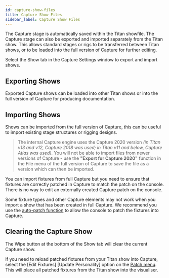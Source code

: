 ```yaml
---
id: capture-show-files 
title: Capture Show Files
sidebar_label: Capture Show Files
---
```


The Capture stage is automatically saved within the Titan showfile. The
Capture stage can also be exported and imported separately from the
Titan show. This allows standard stages or rigs to be transferred
between Titan shows, or to be loaded into the full version of Capture
for further editing.

Select the Show tab in the Capture Settings window to export and import
shows.

Exporting Shows
---------------

Exported Capture shows can be loaded into other Titan shows or into the
full version of Capture for producing documentation.

Importing Shows
---------------

Shows can be imported from the full version of Capture, this can be
useful to import existing stage structures or rigging designs.

> The internal Capture engine uses the Capture 2020 version *(in Titan v13 and v12, Capture 2018 was used; in Titan v11 and below, Capture Atlas was used)*. You will not be able to import files from newer versions of Capture - use the **"Export for Capture 2020"** function in the File menu of the full version of Capture to save the file as a version which can then be imported.

You can import fixtures from full Capture but you need to ensure that
fixtures are correctly patched in Capture to match the patch on the
console. There is no way to edit an externally created Capture patch on
the console.

Some fixture types and other Capture elements may not work when you
import a show that has been created in full Capture. We recommend you
use the [auto-patch function](../patching/patching-new-fixtures-or-dimmers.md#capture-visualiser-auto-patch) to allow the console to patch the fixtures
into Capture.

Clearing the Capture Show
-------------------------

The Wipe button at the bottom of the Show tab will clear the current
Capture show.

If you need to reload patched fixtures from your Titan show into
Capture, select the \[Edit Fixtures\] \[Update Personality\] option on
the [Patch menu](../patching/changing-the-patch.md#patch-view). This will place all patched fixtures from the Titan show
into the visualiser.